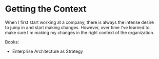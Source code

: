 # Getting the Context

When I first start working at a company, there is always the intense desire to jump in and start making changes. However, over time I've learned to make sure I'm making my changes in the right context of the organization.

Books:

- Enterprise Architecture as Strategy